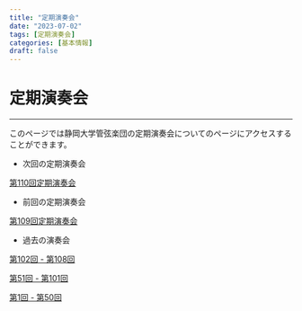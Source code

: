 ```yaml
---
title: "定期演奏会"
date: "2023-07-02"
tags: [定期演奏会]
categories: [基本情報]
draft: false
---
```


# 定期演奏会
---

このページでは静岡大学管弦楽団の定期演奏会についてのページにアクセスすることができます。

* 次回の定期演奏会

[第110回定期演奏会](../110th)

* 前回の定期演奏会

[第109回定期演奏会](../109th)

* 過去の演奏会

[第102回 - 第108回](https://sway.office.com/WF3TG68wdNZZU7na?ref=Link)

[第51回 - 第101回](https://sway.office.com/54OyQxX1susGweSf?ref=Link)

[第1回 - 第50回](https://sway.office.com/k0fx8LB3xKJ3ig5v?ref=Link)
